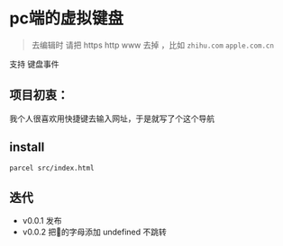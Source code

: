# pc端的虚拟键盘

> 去编辑时 请把 https http www 去掉 ，比如 `zhihu.com` `apple.com.cn` 

支持 键盘事件


## 项目初衷：

我个人很喜欢用快捷键去输入网址，于是就写了个这个导航

## install 

`parcel src/index.html` 


## 迭代

* v0.0.1 发布
* v0.0.2 把🤷的字母添加 undefined  不跳转
